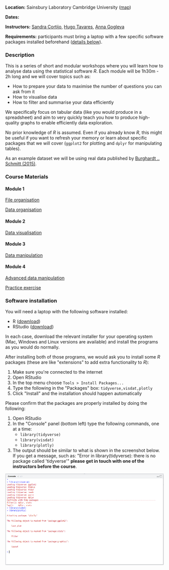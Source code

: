 **Location:** Sainsbury Laboratory Cambridge University ([map](https://goo.gl/maps/cBHYGk9TkfK2))

**Dates:**

**Instructors:** 
[Sandra Cortijo](mailto:sandra.cortijo@slcu.cam.ac.uk), 
[Hugo Tavares](mailto:hugo.tavares@slcu.cam.ac.uk),
[Anna Gogleva](mailto:anna.gogleva@slcu.cam.ac.uk)

**Requirements:** participants must bring a laptop with a few specific software 
packages installed beforehand ([details below](#software_installation)). 


### Description

This is a series of short and modular workshops where you will learn how to analyse 
data using the statistical software _R_. 
Each module will be 1h30m - 2h long and we will cover topics such as:

- How to prepare your data to maximise the number of questions you 
can ask from it
- How to visualise data
- How to filter and summarise your data efficiently

We specifically focus on tabular data (like you would produce in a spreadsheet) 
and aim to very quickly teach you how to produce high-quality graphs to 
enable efficiently data exploration.

No prior knowledge of _R_ is assumed. Even if you already know _R_, this might 
be useful if you want to refresh your memory or learn about specific packages 
that we will cover (`ggplot2` for plotting and `dplyr` for manipulating tables).

As an example dataset we will be using real data published by 
[Burghardt .. Schmitt (2015)](https://doi.org/10.1111/nph.13799). 


### Course Materials

#### Module 1 

[File organisation](module01_data_and_files/materials/file_organisation.md)

[Data organisation](module01_data_and_files/materials/data_organisation.md)

#### Module 2

[Data visualisation](module02_data_viz_ggplot/materials/ggplot_lesson.html)

#### Module 3

[Data manipulation](module03_advanced_data_manipulation_dplyr/materials/dplyr_lesson.html)


#### Module 4

[Advanced data manipulation](module04_practice/materials/advanced_dplyr_lesson.html)

[Practice exercise](https://github.com/tavareshugo/slcu_r_course/blob/master/module04_practice/materials/practice_template.R)

### Software installation<a name="software_installation"></a>

You will need a laptop with the following software installed:

- R ([download](https://cran.rstudio.com/))
- RStudio ([download](https://www.rstudio.com/products/rstudio/download/#download))

In each case, download the relevant installer for your operating system (Mac, 
Windows and Linux versions are available) and install the programs as you would 
do normally.

After installing both of those programs, we would ask you to install some _R_ 
packages (these are like "extensions" to add extra functionality to _R_):

1. Make sure you're connected to the internet
2. Open RStudio
3. In the top menu choose `Tools > Install Packages...`
4. Type the following in the "Packages" box: `tidyverse,visdat,plotly`
5. Click "Install" and the installation should happen automatically

Please confirm that the packages are properly installed by doing the following:

1. Open RStudio
2. In the "Console" panel (bottom left) type the following commands, one at a 
time:
    - `library(tidyverse)`
    - `library(visdat)`
    - `library(plotly)`
3. The output should be similar to what is shown in the screenshot below. If 
you get a message, such as: 
"Error in library(tidyverse): there is no package called 'tidyverse'"
**please get in touch with one of the instructors before the course**.

![Screenshot of correct package installation](package_installation_instructions.png)

